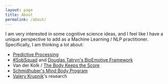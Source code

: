 ```yaml
---
layout: page
title: About
permalink: /about/
---
```


I am very interested in some cognitive science ideas, and I feel like I have a unique perspective to add as a Machine Learning / NLP practitioner. Specifically, I am thinking a lot about:

- [Predictive Processing](https://en.wikipedia.org/wiki/Predictive_coding)
- [#SobSquad](https://twitter.com/QiaochuYuan) and [Douglas Tatryn's BioEmotive Framework](https://bioemotiveframework.com/)
- Van der Kolk / [The Body Keeps the Score](https://www.besselvanderkolk.com/resources/the-body-keeps-the-score)
- [Schmidhuber's Mind Body Program](https://unlearnyourpain.com/)
- [Valery Krupnik](https://www.researchgate.net/profile/Valery_Krupnik)'s research

